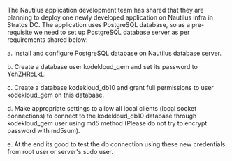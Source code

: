 The Nautilus application development team has shared that they are planning to deploy one newly developed application on Nautilus infra in Stratos DC. The application uses PostgreSQL database, so as a pre-requisite we need to set up PostgreSQL database server as per requirements shared below:



a. Install and configure PostgreSQL database on Nautilus database server.

b. Create a database user kodekloud_gem and set its password to YchZHRcLkL.

c. Create a database kodekloud_db10 and grant full permissions to user kodekloud_gem on this database.

d. Make appropriate settings to allow all local clients (local socket connections) to connect to the kodekloud_db10 database through kodekloud_gem user using md5 method (Please do not try to encrypt password with md5sum).

e. At the end its good to test the db connection using these new credentials from root user or server's sudo user.